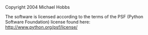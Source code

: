 Copyright 2004 Michael Hobbs

The software is licensed according to the terms of the PSF (Python Software Foundation) license found here: http://www.python.org/psf/license/